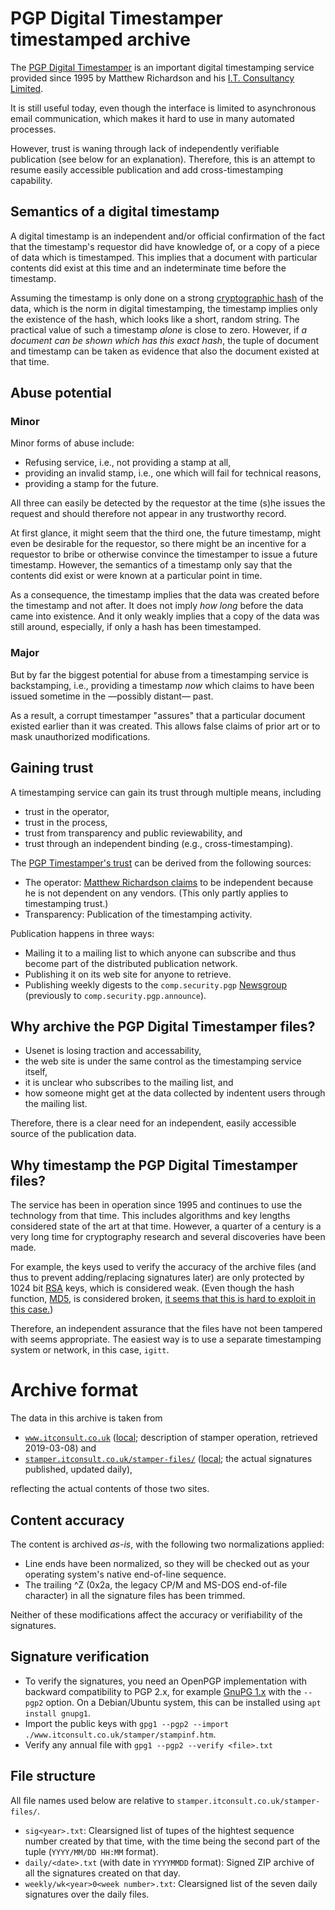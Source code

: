 # PGP Digital Timestamper timestamped archive

The [PGP Digital Timestamper](http://www.itconsult.co.uk/stamper.htm) is an
important digital timestamping service provided since 1995 by Matthew
Richardson and his [I.T. Consultancy Limited](http://www.itconsult.co.uk/).

It is still useful today, even though the interface is limited to asynchronous
email communication, which makes it hard to use in many automated processes.

However, trust is waning through lack of independently verifiable publication
(see below for an explanation). Therefore, this is an attempt to resume easily
accessible publication and add cross-timestamping capability.

## Semantics of a digital timestamp

A digital timestamp is an independent and/or official confirmation of the fact
that the timestamp's requestor did have knowledge of, or a copy of a piece of
data which is timestamped. This implies that a document with particular
contents did exist at this time and an indeterminate time before the timestamp.

Assuming the timestamp is only done on a strong [cryptographic
hash](https://en.wikipedia.org/wiki/Cryptographic_hash_function) of the data,
which is the norm in digital timestamping, the timestamp implies only the
existence of the hash, which looks like a short, random string. The practical
value of such a timestamp *alone* is close to zero. However, if *a document can
be shown which has this exact hash*, the tuple of document and timestamp can be
taken as evidence that also the document existed at that time.

## Abuse potential

### Minor

Minor forms of abuse include:
- Refusing service, i.e., not providing a stamp at all,
- providing an invalid stamp, i.e., one which will fail for technical reasons,
- providing a stamp for the future.

All three can easily be detected by the requestor at the time (s)he issues the
request and should therefore not appear in any trustworthy record.

At first glance, it might seem that the third one, the future timestamp, might
even be desirable for the requestor, so there might be an incentive for a
requestor to bribe or otherwise convince the timestamper to issue a future
timestamp. However, the semantics of a timestamp only say that the contents
did exist or were known at a particular point in time.

As a consequence, the timestamp implies that the data was created before the
timestamp and not after. It does not imply *how long* before the data came
into existence. And it only weakly implies that a copy of the data was
still around, especially, if only a hash has been timestamped.

### Major

But by far the biggest potential for abuse from a timestamping service is
backstamping, i.e., providing a timestamp *now* which claims to have been
issued sometime in the —possibly distant— past.

As a result, a corrupt timestamper "assures" that a particular document existed
earlier than it was created. This allows false claims of prior art or to mask
unauthorized modifications.

## Gaining trust

A timestamping service can gain its trust through multiple means, including
- trust in the operator,
- trust in the process,
- trust from transparency and public reviewability, and
- trust through an independent binding (e.g., cross-timestamping).

The [PGP Timestamper's trust](http://www.itconsult.co.uk/stamper/stampinf.htm)
can be derived from the following sources:
- The operator: [Matthew Richardson claims](http://www.itconsult.co.uk) to be
  independent because he is not dependent on any vendors. (This only partly
  applies to timestamping trust.)
- Transparency: Publication of the timestamping activity.

Publication happens in three ways:
- Mailing it to a mailing list to which anyone can subscribe and thus become
  part of the distributed publication network.
- Publishing it on its web site for anyone to retrieve.
- Publishing weekly digests to the `comp.security.pgp`
  [Newsgroup](https://en.wikipedia.org/wiki/Usenet_newsgroup) (previously
  to `comp.security.pgp.announce`).

## Why archive the PGP Digital Timestamper files?

* Usenet is losing traction and accessability,
* the web site is under the same control as the timestamping service itself,
* it is unclear who subscribes to the mailing list, and
* how someone might get at the data collected by indentent users through the
  mailing list.

Therefore, there is a clear need for an independent, easily accessible source
of the publication data.

## Why timestamp the PGP Digital Timestamper files?

The service has been in operation since 1995 and continues to use the
technology from that time. This includes algorithms and key lengths considered
state of the art at that time. However, a quarter of a century is a very long
time for cryptography research and several discoveries have been made.

For example, the keys used to verify the accuracy of the archive files (and
thus to prevent adding/replacing signatures later) are only protected by
1024 bit [RSA](https://en.wikipedia.org/wiki/RSA) keys, which is considered
weak. (Even though the hash function, [MD5](https://en.wikipedia.org/wiki/MD5),
is considered broken,
[it seems that this is hard to exploit in this case.](./MD5.md))

Therefore, an independent assurance that the files have not been tampered with
seems appropriate. The easiest way is to use a separate timestamping system or
network, in this case, `igitt`.

# Archive format

The data in this archive is taken from

- [`www.itconsult.co.uk`](http://www.itconsult.co.uk/)
  ([local](./www.itconsult.co.uk/); description of stamper operation,
  retrieved 2019-03-08) and
- [`stamper.itconsult.co.uk/stamper-files/`](http://stamper.itconsult.co.uk/stamper-files/stamper-files/)
  ([local](./stamper.itconsult.co.uk/stamper-files/); the actual
  signatures published, updated daily),

reflecting the actual contents of those two sites.

## Content accuracy

The content is archived *as-is*, with the following two normalizations applied:
- Line ends have been normalized, so they will be checked out as your operating
  system's native end-of-line sequence.
- The trailing ^Z (0x2a, the legacy CP/M and MS-DOS end-of-file character) in
  all the signature files has been trimmed.

Neither of these modifications affect the accuracy or verifiability of the
signatures.

## Signature verification

- To verify the signatures, you need an OpenPGP implementation with backward
  compatibility to PGP 2.x, for example [GnuPG
  1.x](https://www.gnupg.org/download/) with the `--pgp2` option. On a
  Debian/Ubuntu system, this can be installed using `apt install gnupg1`.
- Import the public keys with
  `gpg1 --pgp2 --import ./www.itconsult.co.uk/stamper/stampinf.htm`.
- Verify any annual file with `gpg1 --pgp2 --verify <file>.txt`

## File structure

All file names used below are relative to `stamper.itconsult.co.uk/stamper-files/`.

- `sig<year>.txt`: Clearsigned list of tupes of the hightest sequence number
  created by that time, with the time being the second part of the tuple
  (`YYYY/MM/DD HH:MM` format).
- `daily/<date>.txt` (with date in `YYYYMMDD` format): Signed ZIP archive of
  all the signatures created on that day.
- `weekly/wk<year>0<week number>.txt`: Clearsigned list of the seven daily
  signatures over the daily files.
